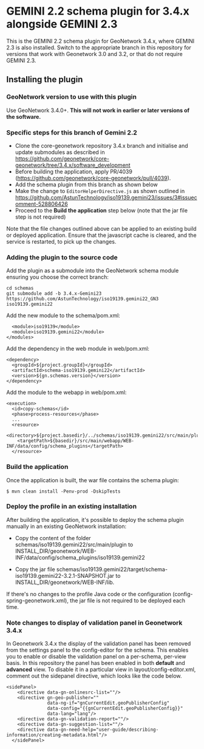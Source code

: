 # GEMINI 2.2 schema plugin for 3.4.x alongside GEMINI 2.3

This is the GEMINI 2.2 schema plugin for GeoNetwork 3.4.x, where GEMINI 2.3 is also installed. Switch to the appropriate branch in this repository for versions that work with Geonetwork 3.0 and 3.2, or that do not require GEMINI 2.3.

## Installing the plugin

### GeoNetwork version to use with this plugin

Use GeoNetwork 3.4.0+.
**This will not work in earlier or later versions of the software.**

### Specific steps for this branch of Gemini 2.2

 - Clone the core-geonetwork repository 3.4.x branch and initialise and update submodules as described in https://github.com/geonetwork/core-geonetwork/tree/3.4.x/software_development
 - Before building the application, apply PR/4039 (https://github.com/geonetwork/core-geonetwork/pull/4039). 
 - Add the schema plugin from this branch as shown below
 - Make the change to `EditorHelperDirective.js` as shown outlined in https://github.com/AstunTechnology/iso19139.gemini23/issues/3#issuecomment-528806426
 - Proceed to the **Build the application** step below (note that the jar file step is not required)

Note that the file changes outlined above can be applied to an existing build or deployed application. Ensure that the javascript cache is cleared, and the service is restarted, to pick up the changes.

### Adding the plugin to the source code

Add the plugin as a submodule into the GeoNetwork schema module ensuring you choose the correct branch:

```
cd schemas
git submodule add -b 3.4.x-Gemini23 https://github.com/AstunTechnology/iso19139.gemini22_GN3 iso19139.gemini22
```

Add the new module to the schema/pom.xml:

```
  <module>iso19139</module>
  <module>iso19139.gemini22</module>
</modules>
```

Add the dependency in the web module in web/pom.xml:

```
<dependency>
  <groupId>${project.groupId}</groupId>
  <artifactId>schema-iso19139.gemini22</artifactId>
  <version>${gn.schemas.version}</version>
</dependency>
```

Add the module to the webapp in web/pom.xml:

```
<execution>
  <id>copy-schemas</id>
  <phase>process-resources</phase>
  ...
  <resource>
    <directory>${project.basedir}/../schemas/iso19139.gemini22/src/main/plugin</directory>
    <targetPath>${basedir}/src/main/webapp/WEB-INF/data/config/schema_plugins</targetPath>
  </resource>
```

### Build the application

Once the application is built, the war file contains the schema plugin:

```
$ mvn clean install -Penv-prod -DskipTests
```

### Deploy the profile in an existing installation

After building the application, it's possible to deploy the schema plugin manually in an existing GeoNetwork installation:

- Copy the content of the folder schemas/iso19139.gemini22/src/main/plugin to INSTALL_DIR/geonetwork/WEB-INF/data/config/schema_plugins/iso19139.gemini22 

- Copy the jar file schemas/iso19139.gemini22/target/schema-iso19139.gemini22-3.2.1-SNAPSHOT.jar to INSTALL_DIR/geonetwork/WEB-INF/lib.

If there's no changes to the profile Java code or the configuration (config-spring-geonetwork.xml), the jar file is not required to be deployed each time.

### Note changes to display of validation panel in Geonetwork 3.4.x

In Geonetwork 3.4.x the display of the validation panel has been removed from the settings panel to the config-editor for the schema. This enables you to enable or disable the validation panel on a per-schema, per-view basis. In this repository the panel has been enabled in both **default** and **advanced** view. To disable it in a particular view in layout/config-editor.xml, comment out the sidepanel directive, which looks like the code below.

    <sidePanel>
        <directive data-gn-onlinesrc-list=""/>
        <directive gn-geo-publisher=""
                   data-ng-if="gnCurrentEdit.geoPublisherConfig"
                   data-config="{{gnCurrentEdit.geoPublisherConfig}}"
                   data-lang="lang"/>
        <directive data-gn-validation-report=""/>
        <directive data-gn-suggestion-list=""/>
        <directive data-gn-need-help="user-guide/describing-information/creating-metadata.html"/>
      </sidePanel>

